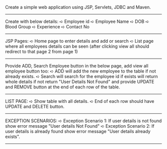 Create a simple web application using JSP, Servlets, JDBC and Maven.

**********************************
Create with below details:
➪ Employee id
➪ Employee Name
➪ DOB
➪ Blood Group
➪ Experience
➪ Contact No
**********************************
JSP Pages:
➪ Home page to enter details and add or search
➪ List page where all employees details can be seen (after clicking view all should redirect to that page 2 from page 1)
**********************************
Provide ADD, Search Employee button in the below page, add view all employee button too:
➪ ADD will add the new employee to the table if not already exists.
➪ Search will search for the employee id if exists will return whole details if not return "User Details Not Found" and provide UPDATE and REMOVE button at the end of each row of the table.
**********************************
LIST PAGE:
➪ Show table with all details.
➪ End of each row should have UPDATE and DELETE button.
**********************************
EXCEPTION SCENARIOS:
➪ Exception Scenario 1: If user details is not found show error message "User details Not Found"
➪ Exception Scenario 2: If user details is already found show error message "User details already exists".
*****************************************************************************************
